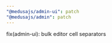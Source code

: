 ```yaml
---
"@medusajs/admin-ui": patch
"@medusajs/admin": patch
---
```


fix(admin-ui): bulk editor cell separators
